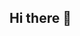 ## Hi there 👋

<!--
**ReiannaLaw/ReiannaLaw** is a ✨ _special_ ✨ repository because its `README.md` (this file) appears on your GitHub profile.

Here are some ideas to get you started:

- 🌱 I’m currently learning how to utilize GitHub for online learning.
- 💬 Ask me about gamifying learning to read to academic growth!
- 📫 How to reach me: reiannalaw@gmail.com
